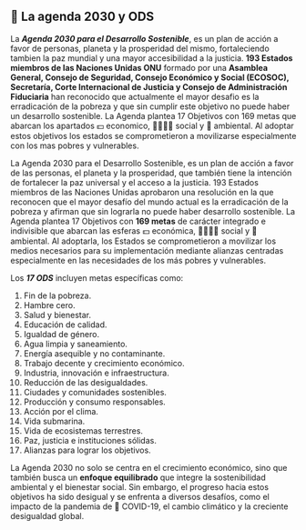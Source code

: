 ## 📆 **La agenda 2030 y ODS**

La _**Agenda 2030 para el Desarrollo Sostenible**_, es un plan de acción a favor de personas, planeta y la prosperidad del mismo, fortaleciendo tambien la paz mundial y una mayor accesibilidad a la justicia. 
**193 Estados miembros de las Naciones Unidas ONU** formado por una **Asamblea General, Consejo de Seguridad, Consejo Económico y Social (ECOSOC), Secretaría, Corte Internacional de Justicia y Consejo de Administración Fiduciaria** han reconocido que actualmente el mayor desafio es la erradicación de la pobreza y que sin cumplir este objetivo no puede haber un desarrollo sostenible.
La Agenda plantea 17 Objetivos con 169 metas que abarcan los apartados 💵 economico, 👨‍👩‍👧‍👦 social y 🌻 ambiental. Al adoptar estos objetivos los estados se comprometieron a movilizarse especialmente con los mas pobres y vulnerables.

La Agenda 2030 para el Desarrollo Sostenible, es un plan de acción a favor de las personas, el planeta y la prosperidad, que también tiene la intención de fortalecer la paz universal y el acceso a la justicia.
193 Estados miembros de las Naciones Unidas aprobaron una resolución en la que reconocen que el mayor desafío del mundo actual es la erradicación de la pobreza y afirman que sin lograrla no puede haber desarrollo sostenible.
La Agenda plantea 17 Objetivos con **169 metas** de carácter integrado e indivisible que abarcan las esferas 💵 económica, 👨‍👩‍👧‍👦 social y 🌻 ambiental. Al adoptarla, los Estados se comprometieron a movilizar los medios necesarios para su implementación mediante alianzas centradas especialmente en las necesidades de los más pobres y vulnerables.

Los _**17 ODS**_ incluyen metas específicas como:

1. Fin de la pobreza.
2. Hambre cero.
3. Salud y bienestar.
4. Educación de calidad.
5. Igualdad de género.
6. Agua limpia y saneamiento.
7. Energía asequible y no contaminante.
8. Trabajo decente y crecimiento económico.
9. Industria, innovación e infraestructura.
10. Reducción de las desigualdades.
11. Ciudades y comunidades sostenibles.
12. Producción y consumo responsables.
13. Acción por el clima.
14. Vida submarina.
15. Vida de ecosistemas terrestres.
16. Paz, justicia e instituciones sólidas.
17. Alianzas para lograr los objetivos.

La Agenda 2030 no solo se centra en el crecimiento económico, sino que también busca un **enfoque equilibrado** que integre la sostenibilidad ambiental y el bienestar social. Sin embargo, el progreso hacia estos objetivos ha sido desigual y se enfrenta a diversos desafíos, como el impacto de la pandemia de 🦠 COVID-19, el cambio climático y la creciente desigualdad global.
